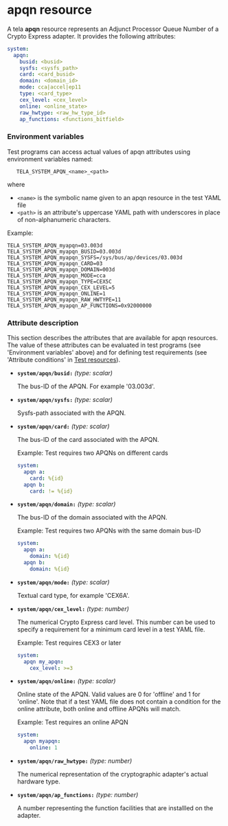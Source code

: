 apqn resource
=============

A tela **apqn** resource represents an Adjunct Processor Queue Number
of a Crypto Express adapter. It provides the following attributes:

```YAML
system:
  apqn:
    busid: <busid>
    sysfs: <sysfs_path>
    card: <card_busid>
    domain: <domain_id>
    mode: cca|accel|ep11
    type: <card_type>
    cex_level: <cex_level>
    online: <online_state>
    raw_hwtype: <raw_hw_type_id>
    ap_functions: <functions_bitfield>
```

### Environment variables

Test programs can access actual values of apqn attributes using environment
variables named:

```
   TELA_SYSTEM_APQN_<name>_<path>
```

where

  - `<name>` is the symbolic name given to an apqn resource in the test YAML
    file
  - `<path>` is an attribute's uppercase YAML path with underscores in place of
    non-alphanumeric characters.

Example:

```
TELA_SYSTEM_APQN_myapqn=03.003d
TELA_SYSTEM_APQN_myapqn_BUSID=03.003d
TELA_SYSTEM_APQN_myapqn_SYSFS=/sys/bus/ap/devices/03.003d
TELA_SYSTEM_APQN_myapqn_CARD=03
TELA_SYSTEM_APQN_myapqn_DOMAIN=003d
TELA_SYSTEM_APQN_myapqn_MODE=cca
TELA_SYSTEM_APQN_myapqn_TYPE=CEX5C
TELA_SYSTEM_APQN_myapqn_CEX_LEVEL=5
TELA_SYSTEM_APQN_myapqn_ONLINE=1
TELA_SYSTEM_APQN_myapqn_RAW_HWTYPE=11
TELA_SYSTEM_APQN_myapqn_AP_FUNCTIONS=0x92000000
```

### Attribute description

This section describes the attributes that are available for apqn resources.
The value of these attributes can be evaluated in test programs
(see 'Environment variables' above) and for defining test requirements
(see 'Attribute conditions' in [Test resources](../resources.md)).


  - **`system/apqn/busid:`**  *(type: scalar)*

    The bus-ID of the APQN. For example '03.003d'.

  - **`system/apqn/sysfs:`**  *(type: scalar)*

    Sysfs-path associated with the APQN.

  - **`system/apqn/card:`**  *(type: scalar)*

    The bus-ID of the card associated with the APQN.

    Example: Test requires two APQNs on different cards

    ```YAML
    system:
      apqn a:
        card: %{id}
      apqn b:
        card: != %{id}
    ```

  - **`system/apqn/domain:`**  *(type: scalar)*

    The bus-ID of the domain associated with the APQN.

    Example: Test requires two APQNs with the same domain bus-ID

    ```YAML
    system:
      apqn a:
        domain: %{id}
      apqn b:
        domain: %{id}
    ```

  - **`system/apqn/mode:`**  *(type: scalar)*

    Textual card type, for example 'CEX6A'.

  - **`system/apqn/cex_level:`**  *(type: number)*

    The numerical Crypto Express card level. This number can be used to specify
    a requirement for a minimum card level in a test YAML file.

    Example: Test requires CEX3 or later

    ```YAML
    system:
      apqn my_apqn:
        cex_level: >=3
    ```

  - **`system/apqn/online:`**  *(type: scalar)*

    Online state of the APQN. Valid values are 0 for 'offline' and 1 for
    'online'. Note that if a test YAML file does not contain a condition for
    the online attribute, both online and offline APQNs will match.

    Example: Test requires an online APQN

    ```YAML
    system:
      apqn myapqn:
        online: 1
    ```

  - **`system/apqn/raw_hwtype:`**  *(type: number)*

    The numerical representation of the cryptographic adapter's actual hardware
    type.

  - **`system/apqn/ap_functions:`**  *(type: number)*

    A number representing the function facilities that are installled on the
    adapter.
